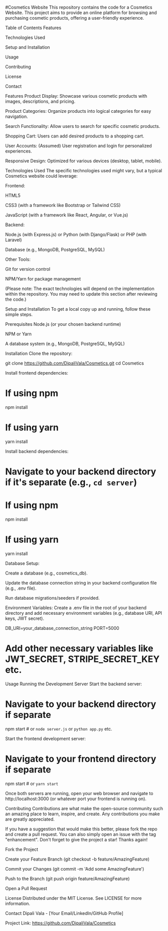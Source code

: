 #Cosmetics Website
This repository contains the code for a Cosmetics Website. This project aims to provide an online platform for browsing and purchasing cosmetic products, offering a user-friendly experience.

Table of Contents
Features

Technologies Used

Setup and Installation

Usage

Contributing

License

Contact

Features
Product Display: Showcase various cosmetic products with images, descriptions, and pricing.

Product Categories: Organize products into logical categories for easy navigation.

Search Functionality: Allow users to search for specific cosmetic products.

Shopping Cart: Users can add desired products to a shopping cart.

User Accounts: (Assumed) User registration and login for personalized experiences.

Responsive Design: Optimized for various devices (desktop, tablet, mobile).

Technologies Used
The specific technologies used might vary, but a typical Cosmetics website could leverage:

Frontend:

HTML5

CSS3 (with a framework like Bootstrap or Tailwind CSS)

JavaScript (with a framework like React, Angular, or Vue.js)

Backend:

Node.js (with Express.js) or Python (with Django/Flask) or PHP (with Laravel)

Database (e.g., MongoDB, PostgreSQL, MySQL)

Other Tools:

Git for version control

NPM/Yarn for package management

(Please note: The exact technologies will depend on the implementation within the repository. You may need to update this section after reviewing the code.)

Setup and Installation
To get a local copy up and running, follow these simple steps.

Prerequisites
Node.js (or your chosen backend runtime)

NPM or Yarn

A database system (e.g., MongoDB, PostgreSQL, MySQL)

Installation
Clone the repository:

git clone https://github.com/DipaliVala/Cosmetics.git
cd Cosmetics

Install frontend dependencies:

# If using npm
npm install
# If using yarn
yarn install

Install backend dependencies:

# Navigate to your backend directory if it's separate (e.g., `cd server`)
# If using npm
npm install
# If using yarn
yarn install

Database Setup:

Create a database (e.g., cosmetics_db).

Update the database connection string in your backend configuration file (e.g., .env file).

Run database migrations/seeders if provided.

Environment Variables:
Create a .env file in the root of your backend directory and add necessary environment variables (e.g., database URI, API keys, JWT secret).

DB_URI=your_database_connection_string
PORT=5000
# Add other necessary variables like JWT_SECRET, STRIPE_SECRET_KEY etc.

Usage
Running the Development Server
Start the backend server:

# Navigate to your backend directory if separate
npm start # or `node server.js` or `python app.py` etc.

Start the frontend development server:

# Navigate to your frontend directory if separate
npm start # or `yarn start`

Once both servers are running, open your web browser and navigate to http://localhost:3000 (or whatever port your frontend is running on).

Contributing
Contributions are what make the open-source community such an amazing place to learn, inspire, and create. Any contributions you make are greatly appreciated.

If you have a suggestion that would make this better, please fork the repo and create a pull request. You can also simply open an issue with the tag "enhancement".
Don't forget to give the project a star! Thanks again!

Fork the Project

Create your Feature Branch (git checkout -b feature/AmazingFeature)

Commit your Changes (git commit -m 'Add some AmazingFeature')

Push to the Branch (git push origin feature/AmazingFeature)

Open a Pull Request

License
Distributed under the MIT License. See LICENSE for more information.

Contact
Dipali Vala - [Your Email/LinkedIn/GitHub Profile]

Project Link: https://github.com/DipaliVala/Cosmetics